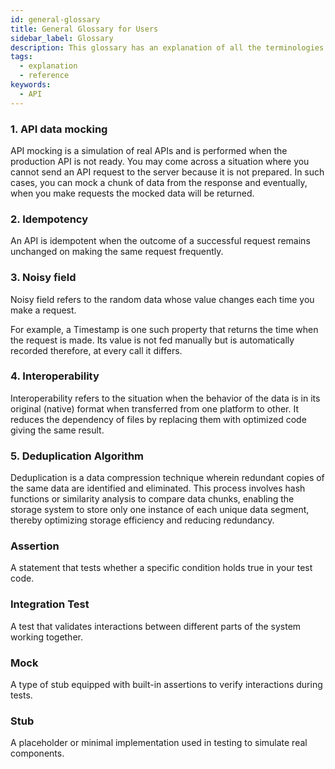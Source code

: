 ```yaml
---
id: general-glossary
title: General Glossary for Users
sidebar_label: Glossary
description: This glossary has an explanation of all the terminologies that beginners find difficult to understand at first glance.
tags:
  - explanation
  - reference
keywords:
  - API
---
```


### 1. **API data mocking**

API mocking is a simulation of real APIs and is performed when the production API is not ready. You may come across a
situation where you cannot send an API request to the server because it is not prepared. In such cases, you can mock a
chunk of data from the response and eventually, when you make requests the mocked data will be returned.

### 2. **Idempotency**

An API is idempotent when the outcome of a successful request remains unchanged on making the same request frequently.

### 3. **Noisy field**

Noisy field refers to the random data whose value changes each time you make a request.

For example, a Timestamp is one such property that returns the time when the request is made. Its value is not fed
manually but is automatically recorded therefore, at every call it differs.

### 4. **Interoperability**

Interoperability refers to the situation when the behavior of the data is in its original (native) format when
transferred from one platform to other. It reduces the dependency of files by replacing them with optimized code giving
the same result.

### 5. **Deduplication Algorithm**

Deduplication is a data compression technique wherein redundant copies of the same data are identified and eliminated.
This process involves hash functions or similarity analysis to compare data chunks, enabling the storage system to store
only one instance of each unique data segment, thereby optimizing storage efficiency and reducing redundancy.


### Assertion  
A statement that tests whether a specific condition holds true in your test code.


### Integration Test  
A test that validates interactions between different parts of the system working together.


### Mock  
A type of stub equipped with built-in assertions to verify interactions during tests.


### Stub  
A placeholder or minimal implementation used in testing to simulate real components.


